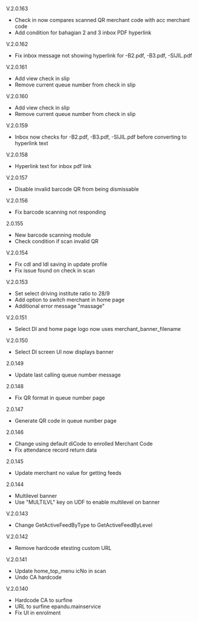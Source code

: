V.2.0.163

- Check in now compares scanned QR merchant code with acc merchant code
- Add condition for bahagian 2 and 3 inbox PDF hyperlink

V.2.0.162

- Fix inbox message not showing hyperlink for -B2.pdf, -B3.pdf, -SIJIL.pdf

V.2.0.161

- Add view check in slip
- Remove current queue number from check in slip

V.2.0.160

- Add view check in slip
- Remove current queue number from check in slip

V.2.0.159

- Inbox now checks for -B2.pdf, -B3.pdf, -SIJIL.pdf before converting to hyperlink text

V.2.0.158

- Hyperlink text for inbox pdf link

V.2.0.157

- Disable invalid barcode QR from being dismissable

V.2.0.156

- Fix barcode scanning not responding

2.0.155

- New barcode scanning module
- Check condition if scan invalid QR

V.2.0.154

- Fix cdl and ldl saving in update profile
- Fix issue found on check in scan

V.2.0.153

- Set select driving institute ratio to 28/9
- Add option to switch merchant in home page
- Additional error message "massage"

V.2.0.151

- Select DI and home page logo now uses merchant_banner_filename

V.2.0.150

- Select DI screen UI now displays banner

2.0.149

- Update last calling queue number message

2.0.148

- Fix QR format in queue number page

2.0.147

- Generate QR code in queue number page

2.0.146

- Change using default diCode to enrolled Merchant Code
- Fix attendance record return data

2.0.145

- Update merchant no value for getting feeds

2.0.144

- Multilevel banner
- Use "MULTILVL" key on UDF to enable multilevel on banner

V.2.0.143

- Change GetActiveFeedByType to GetActiveFeedByLevel

V.2.0.142

- Remove hardcode etesting custom URL

V.2.0.141

- Update home_top_menu icNo in scan
- Undo CA hardcode

V.2.0.140

- Hardcode CA to surfine
- URL to surfine epandu.mainservice
- Fix UI in enrolment